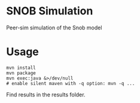 # SNOB Simulation

Peer-sim simulation of the Snob model

# Usage

```
mvn install
mvn package
mvn exec:java &>/dev/null
# enable silent maven with -q option: mvn -q ...
```

Find results in the results folder.